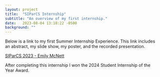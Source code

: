 ```yaml
---
layout: project
title:  "SIParCS Internship"
subtitle: "An overview of my first internship."
date:   2023-08-04 13:18:22 -0500
background: ""
---
```


Below is a link to my first Summer Internship Experience. This link includes an abstract, my slide show, my poster, and the recorded presentation.

[SIParCS 2023 - Emily McNett](https://www.cisl.ucar.edu/siparcs-2023-emily-mcnett)

After completing this internship I won the 2024 Student Internship of the Year Award.